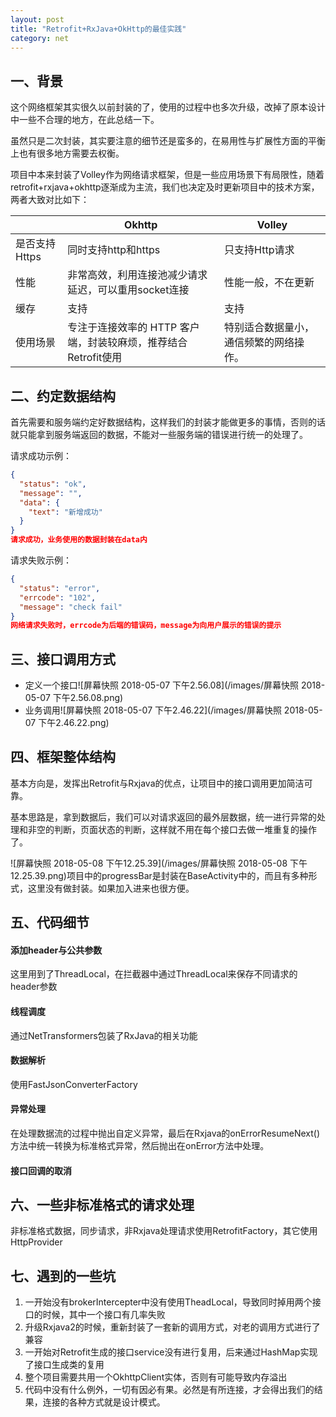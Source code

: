 ```yaml
---
layout: post
title: "Retrofit+RxJava+OkHttp的最佳实践"
category: net
---
```


## 一、背景
这个网络框架其实很久以前封装的了，使用的过程中也多次升级，改掉了原本设计中一些不合理的地方，在此总结一下。

虽然只是二次封装，其实要注意的细节还是蛮多的，在易用性与扩展性方面的平衡上也有很多地方需要去权衡。

项目中本来封装了Volley作为网络请求框架，但是一些应用场景下有局限性，随着retrofit+rxjava+okhttp逐渐成为主流，我们也决定及时更新项目中的技术方案，两者大致对比如下：

|     | Okhttp | Volley |
| ---- | ------ | ------ |
|    是否支持Https  | 同时支持http和https | 只支持Http请求 |
| 性能 | 非常高效，利用连接池减少请求延迟，可以重用socket连接 | 性能一般，不在更新 |
| 缓存 | 支持 | 支持 |
|使用场景|专注于连接效率的 HTTP 客户端，封装较麻烦，推荐结合Retrofit使用|特别适合数据量小，通信频繁的网络操作。|

## 二、约定数据结构

首先需要和服务端约定好数据结构，这样我们的封装才能做更多的事情，否则的话就只能拿到服务端返回的数据，不能对一些服务端的错误进行统一的处理了。

请求成功示例：
```json
{
  "status": "ok",
  "message": "",
  "data": {
    "text": "新增成功"
  }
}
请求成功，业务使用的数据封装在data内
```
请求失败示例：

```json
{
  "status": "error",
  "errcode": "102",
  "message": "check fail"
}
网络请求失败时，errcode为后端的错误码，message为向用户展示的错误的提示
```

## 三、接口调用方式

- 定义一个接口![屏幕快照 2018-05-07 下午2.56.08](/images/屏幕快照 2018-05-07 下午2.56.08.png)
- 业务调用![屏幕快照 2018-05-07 下午2.46.22](/images/屏幕快照 2018-05-07 下午2.46.22.png)

## 四、框架整体结构

基本方向是，发挥出Retrofit与Rxjava的优点，让项目中的接口调用更加简洁可靠。

基本思路是，拿到数据后，我们可以对请求返回的最外层数据，统一进行异常的处理和非空的判断，页面状态的判断，这样就不用在每个接口去做一堆重复的操作了。

![屏幕快照 2018-05-08 下午12.25.39](/images/屏幕快照 2018-05-08 下午12.25.39.png)项目中的progressBar是封装在BaseActivity中的，而且有多种形式，这里没有做封装。如果加入进来也很方便。

## 五、代码细节

#### 添加header与公共参数

这里用到了ThreadLocal，在拦截器中通过ThreadLocal来保存不同请求的header参数	

#### 线程调度

通过NetTransformers包装了RxJava的相关功能

#### 数据解析

使用FastJsonConverterFactory

#### 异常处理

在处理数据流的过程中抛出自定义异常，最后在Rxjava的onErrorResumeNext()方法中统一转换为标准格式异常，然后抛出在onError方法中处理。

#### 接口回调的取消


## 六、一些非标准格式的请求处理

非标准格式数据，同步请求，非Rxjava处理请求使用RetrofitFactory，其它使用HttpProvider

## 七、遇到的一些坑

1. 一开始没有brokerIntercepter中没有使用TheadLocal，导致同时掉用两个接口的时候，其中一个接口有几率失败
2. 升级Rxjava2的时候，重新封装了一套新的调用方式，对老的调用方式进行了兼容
3. 一开始对Retrofit生成的接口service没有进行复用，后来通过HashMap实现了接口生成类的复用
4. 整个项目需要共用一个OkhttpClient实体，否则有可能导致内存溢出
5. 代码中没有什么例外，一切有因必有果。必然是有所连接，才会得出我们的结果，连接的各种方式就是设计模式。
